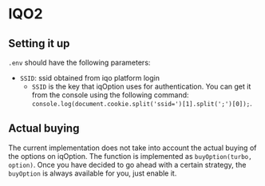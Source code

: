 # IQO2

## Setting it up
`.env` should have the following parameters:

- `SSID`: ssid obtained from iqo platform login
    - `SSID` is the key that iqOption uses for authentication. You can get it from the console using the following command: `console.log(document.cookie.split('ssid=')[1].split(';')[0]);`.

## Actual buying
The current implementation does not take into account the actual buying of the options on iqOption. The function is implemented as `buyOption(turbo, option)`. Once you have decided to go ahead with a certain strategy, the `buyOption` is always available for you, just enable it.
